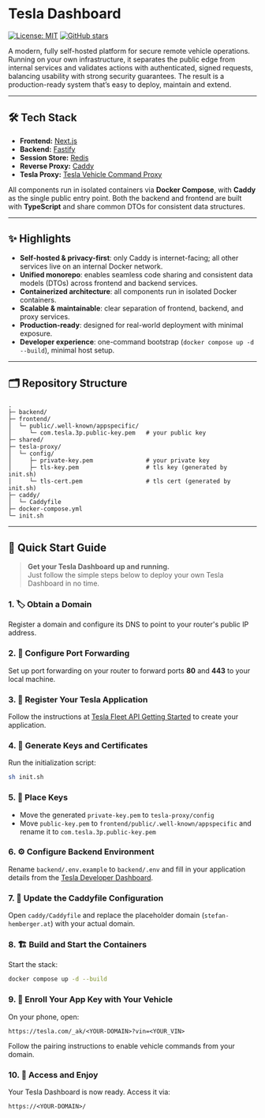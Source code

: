 # Tesla Dashboard

[![License: MIT](https://img.shields.io/badge/License-MIT-yellow.svg?style=flat)](https://github.com/HembergerStefan/tesla-dashboard/blob/main/LICENSE) [![GitHub stars](https://img.shields.io/github/stars/HembergerStefan/tesla-dashboard?style=flat)](https://github.com/HembergerStefan/tesla-dashboard)

A modern, fully self-hosted platform for secure remote vehicle operations. Running on your own infrastructure, it separates the public edge from internal services and validates actions with authenticated, signed requests, balancing usability with strong security guarantees. The result is a production-ready system that’s easy to deploy, maintain and extend.

---

## 🛠️ Tech Stack

- **Frontend:** [Next.js](https://nextjs.org/)
- **Backend:** [Fastify](https://www.fastify.io/)
- **Session Store:** [Redis](https://redis.io/)
- **Reverse Proxy:** [Caddy](https://caddyserver.com/)
- **Tesla Proxy:** [Tesla Vehicle Command Proxy](https://github.com/teslamotors/vehicle-command)

All components run in isolated containers via **Docker Compose**, with **Caddy** as the single public entry point. Both the backend and frontend are built with **TypeScript** and share common DTOs for consistent data structures.

---

## ✨ Highlights

- **Self-hosted & privacy-first**: only Caddy is internet-facing; all other services live on an internal Docker network.
- **Unified monorepo**: enables seamless code sharing and consistent data models (DTOs) across frontend and backend services.
- **Containerized architecture**: all components run in isolated Docker containers.
- **Scalable & maintainable**: clear separation of frontend, backend, and proxy services.
- **Production-ready**: designed for real-world deployment with minimal exposure.
- **Developer experience**: one-command bootstrap (`docker compose up -d --build`), minimal host setup.

---

## 🗂 Repository Structure

```
.
├─ backend/
├─ frontend/
│  └─ public/.well-known/appspecific/
│     └─ com.tesla.3p.public-key.pem   # your public key
├─ shared/
├─ tesla-proxy/
│  └─ config/   
│     ├─ private-key.pem               # your private key
│     ├─ tls-key.pem                   # tls key (generated by init.sh)
│     └─ tls-cert.pem                  # tls cert (generated by init.sh)
├─ caddy/
│  └─ Caddyfile
├─ docker-compose.yml
└─ init.sh
```

---

## 🚀 Quick Start Guide
> **Get your Tesla Dashboard up and running.**  
> Just follow the simple steps below to deploy your own Tesla Dashboard in no time.

### 1. 🏷️ **Obtain a Domain**
Register a domain and configure its DNS to point to your router's public IP address.

### 2. 🔗 **Configure Port Forwarding**
Set up port forwarding on your router to forward ports **80** and **443** to your local machine.

### 3. 🚗 **Register Your Tesla Application**
Follow the instructions at [Tesla Fleet API Getting Started](https://developer.tesla.com/docs/fleet-api/getting-started/what-is-fleet-api) to create your application.

### 4. 🔑 **Generate Keys and Certificates**
Run the initialization script:
```bash
sh init.sh
```

### 5. 📂 **Place Keys**
- Move the generated `private-key.pem` to `tesla-proxy/config`
- Move `public-key.pem` to `frontend/public/.well-known/appspecific` and rename it to `com.tesla.3p.public-key.pem`

### 6. ⚙️ **Configure Backend Environment**
Rename `backend/.env.example` to `backend/.env` and fill in your application details from the [Tesla Developer Dashboard](https://developer.tesla.com/de_AT/dashboard).

### 7. 📝 **Update the Caddyfile Configuration**
Open `caddy/Caddyfile` and replace the placeholder domain (`stefan-hemberger.at`) with your actual domain.

### 8. 🏗️ **Build and Start the Containers**
Start the stack:
```bash
docker compose up -d --build
```

### 9. 📱 **Enroll Your App Key with Your Vehicle**
On your phone, open:
```
https://tesla.com/_ak/<YOUR-DOMAIN>?vin=<YOUR_VIN>
```
Follow the pairing instructions to enable vehicle commands from your domain.

### 10. 🚀 **Access and Enjoy**
Your Tesla Dashboard is now ready. Access it via:
```
https://<YOUR-DOMAIN>/
```
